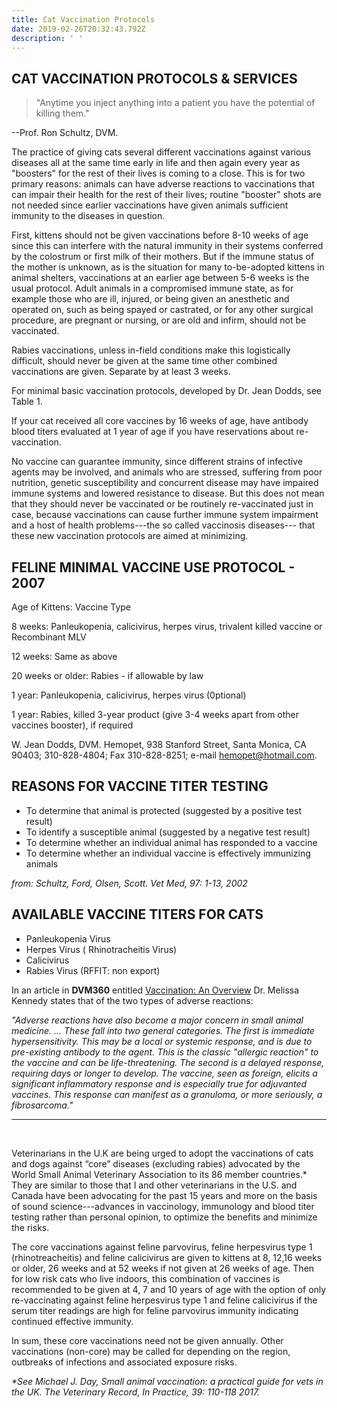 ```yaml
---
title: Cat Vaccination Protocols
date: 2019-02-26T20:32:43.792Z
description: ' '
---
```

## CAT VACCINATION PROTOCOLS & SERVICES

> "Anytime you inject anything into a patient you have the potential of killing them."

\--Prof. Ron Schultz, DVM.

The practice of giving cats several different vaccinations against various diseases all at the same time early in life and then again every year as "boosters" for the rest of their lives is coming to a close. This is for two primary reasons: animals can have adverse reactions to vaccinations that can impair their health for the rest of their lives; routine "booster" shots are not needed since earlier vaccinations have given animals sufficient immunity to the diseases in question.

First, kittens should not be given vaccinations before 8-10 weeks of age since this can interfere with the natural immunity in their systems conferred by the colostrum or first milk of their mothers. But if the immune status of the mother is unknown, as is the situation for many to-be-adopted kittens in animal shelters, vaccinations at an earlier age between 5-6 weeks is the usual protocol. Adult animals in a compromised immune state, as for example those who are ill, injured, or being given an anesthetic and operated on, such as being spayed or castrated, or for any other surgical procedure, are pregnant or nursing, or are old and infirm, should not be vaccinated.

Rabies vaccinations, unless in-field conditions make this logistically difficult, should never be given at the same time other combined vaccinations are given. Separate by at least 3 weeks.

For minimal basic vaccination protocols, developed by Dr. Jean Dodds, see Table 1.

If your cat received all core vaccines by 16 weeks of age, have antibody blood titers evaluated at 1 year of age if you have reservations about re-vaccination.

No vaccine can guarantee immunity, since different strains of infective agents may be involved, and animals who are stressed, suffering from poor nutrition, genetic susceptibility and concurrent disease may have impaired immune systems and lowered resistance to disease. But this does not mean that they should never be vaccinated or be routinely re-vaccinated just in case, because vaccinations can cause further immune system impairment and a host of health problems---the so called vaccinosis diseases--- that these new vaccination protocols are aimed at minimizing. 

## FELINE MINIMAL VACCINE USE PROTOCOL - 2007

Age of Kittens: Vaccine Type

8 weeks: Panleukopenia, calicivirus, herpes virus, trivalent killed vaccine or Recombinant MLV

12 weeks: Same as above

20 weeks or older: Rabies - if allowable by law

1 year: Panleukopenia, calicivirus, herpes virus (0ptional)

1 year: Rabies, killed 3-year product (give 3-4 weeks apart from other vaccines booster), if required

W. Jean Dodds, DVM. Hemopet, 938 Stanford Street, Santa Monica, CA 90403; 310-828-4804; Fax 310-828-8251; e-mail [hemopet@hotmail.com](hemopet@hotmail.com).

## REASONS FOR VACCINE TITER TESTING

* To determine that animal is protected (suggested by a positive test result)
* To identify a susceptible animal (suggested by a negative test result)
* To determine whether an individual animal has responded to a vaccine
* To determine whether an individual vaccine is effectively immunizing animals

_from: Schultz, Ford, Olsen, Scott. Vet Med, 97: 1-13, 2002_

## AVAILABLE VACCINE TITERS FOR CATS

* Panleukopenia Virus
* Herpes Virus ( Rhinotracheitis Virus)
* Calicivirus
* Rabies Virus (RFFIT: non export)

In an article in **DVM360** entitled [Vaccination: An Overview](http://veterinarycalendar.dvm360.com/avhc/article/articleDetail.jsp?id=568351) Dr. Melissa Kennedy states that of the two types of adverse reactions:

_"Adverse reactions have also become a major concern in small animal medicine. ... These fall into two general categories. The first is immediate hypersensitivity. This may be a local or systemic response, and is due to pre-existing antibody to the agent. This is the classic "allergic reaction" to the vaccine and can be life-threatening. The second is a delayed response, requiring days or longer to develop. The vaccine, seen as foreign, elicits a significant inflammatory response and is especially true for adjuvanted vaccines. This response can manifest as a granuloma, or more seriously, a fibrosarcoma."_

<hr><br>

Veterinarians in the U.K are being urged to adopt the vaccinations of cats and dogs against “core” diseases (excluding rabies) advocated by the World Small Animal Veterinary Association to its 86 member countries.* They are similar to those that I and other veterinarians in the U.S. and Canada have been advocating for the past 15 years and more on the basis of sound science---advances in vaccinology, immunology and blood titer testing rather than personal opinion, to optimize the benefits and minimize the risks.

The core vaccinations against feline parvovirus, feline herpesvirus type 1 (rhinotreacheitis) and feline calicivirus are given to kittens at 8, 12,16 weeks or older, 26 weeks and at 52 weeks if not given at 26 weeks of age. Then for low risk cats who live indoors, this combination of vaccines is recommended to be given at 4, 7 and 10 years of age with the option of only re-vaccinating against feline herpesvirus type 1 and feline calicivirus if the serum titer readings are high for feline parvovirus immunity indicating continued effective immunity.

In sum, these core vaccinations need not be given annually. Other vaccinations (non-core) may be called for depending on the region, outbreaks of infections and associated exposure risks.

_\*See Michael J. Day, Small animal vaccination: a practical guide for vets in the UK. The Veterinary Record, In Practice, 39: 110-118 2017._
